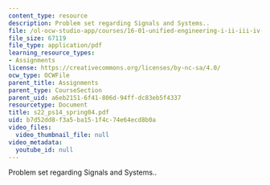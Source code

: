 ```yaml
---
content_type: resource
description: Problem set regarding Signals and Systems..
file: /ol-ocw-studio-app/courses/16-01-unified-engineering-i-ii-iii-iv-fall-2005-spring-2006/b7d52dd8f3a5ba151f4c74e64ecd8b0a_s22_ps14_spring04.pdf
file_size: 67119
file_type: application/pdf
learning_resource_types:
- Assignments
license: https://creativecommons.org/licenses/by-nc-sa/4.0/
ocw_type: OCWFile
parent_title: Assignments
parent_type: CourseSection
parent_uid: a6eb2151-6f41-806d-94ff-dc83eb5f4337
resourcetype: Document
title: s22_ps14_spring04.pdf
uid: b7d52dd8-f3a5-ba15-1f4c-74e64ecd8b0a
video_files:
  video_thumbnail_file: null
video_metadata:
  youtube_id: null
---
```

Problem set regarding Signals and Systems..